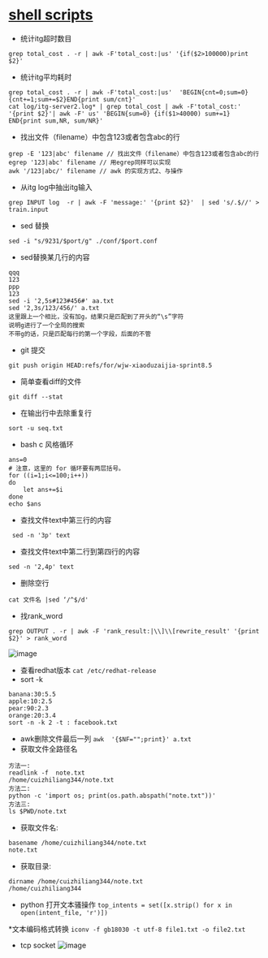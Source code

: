 # [shell scripts](https://github.com/wjwever/gitblog/issues/26)

* 统计itg超时数目
```
grep total_cost . -r | awk -F'total_cost:|us' '{if($2>100000)print $2}'
```

* 统计itg平均耗时
```
grep total_cost . -r | awk -F'total_cost:|us'  'BEGIN{cnt=0;sum=0}{cnt+=1;sum+=$2}END{print sum/cnt}'
cat log/itg-server2.log* | grep total_cost | awk -F'total_cost:' '{print $2}'| awk -F' us' 'BEGIN{sum=0} {if($1>40000) sum+=1} END{print sum,NR, sum/NR}'
```

* 找出文件（filename）中包含123或者包含abc的行
```
grep -E '123|abc' filename // 找出文件（filename）中包含123或者包含abc的行
egrep '123|abc' filename // 用egrep同样可以实现
awk '/123|abc/' filename // awk 的实现方式2、与操作
```


* 从itg log中抽出itg输入
```
grep INPUT log  -r | awk -F 'message:' '{print $2}'  | sed 's/.$//' > train.input
```

* sed 替换
```
sed -i "s/9231/$port/g" ./conf/$port.conf
```


* sed替换某几行的内容
```
qqq
123
ppp
123
sed -i '2,5s#123#456#' aa.txt
sed '2,3s/123/456/' a.txt
这里跟上一个相比，没有加g，结果只是匹配到了开头的“\s”字符
说明g进行了一个全局的搜索
不带g的话，只是匹配每行的第一个字段，后面的不管
```


* git 提交
```
git push origin HEAD:refs/for/wjw-xiaoduzaijia-sprint8.5
```


* 简单查看diff的文件
```
git diff --stat
```


* 在输出行中去除重复行
```
sort -u seq.txt
```


* bash c 风格循环
```
ans=0
# 注意，这里的 for 循环要有两层括号。
for ((i=1;i<=100;i++))
do
    let ans+=$i
done
echo $ans
```

* 查找文件text中第三行的内容
```
 sed -n '3p' text
```


* 查找文件text中第二行到第四行的内容
``` 
sed -n '2,4p' text
```


* 删除空行
```
cat 文件名 |sed ‘/^$/d'
```


* 找rank_word
```
grep OUTPUT . -r | awk -F 'rank_result:|\\]\\[rewrite_result' '{print $2}' > rank_word
```
![image](https://github.com/wjwever/gitblog/assets/50772316/ce4eb80b-f980-4372-891b-b2dc00ea2812)

* 查看redhat版本
```cat /etc/redhat-release```
* sort -k
```
banana:30:5.5 
apple:10:2.5 
pear:90:2.3 
orange:20:3.4
sort -n -k 2 -t : facebook.txt
```
* awk删除文件最后一列
```awk  '{$NF="";print}' a.txt```
* 获取文件全路径名
```
方法一:
readlink -f  note.txt
/home/cuizhiliang344/note.txt
方法二:
python -c 'import os; print(os.path.abspath("note.txt"))'
方法三:
ls $PWD/note.txt
```
* 获取文件名:
```
basename /home/cuizhiliang344/note.txt
note.txt
```
* 获取目录:
```
dirname /home/cuizhiliang344/note.txt
/home/cuizhiliang344
```
* python 打开文本骚操作
```top_intents = set([x.strip() for x in open(intent_file, 'r')])```

*文本编码格式转换
```iconv -f gb18030 -t utf-8 file1.txt -o file2.txt```
* tcp socket
![image](https://github.com/wjwever/gitblog/assets/50772316/be220a7a-58e1-41d3-803d-11babcf85cc5)

